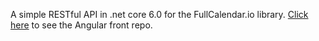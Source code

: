 A simple RESTful API in .net core 6.0 for the FullCalendar.io library. [Click here](https://github.com/joaovdev/EventosUI) to see the Angular front repo.

